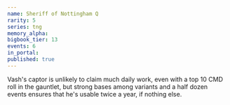 ```yaml
---
name: Sheriff of Nottingham Q
rarity: 5
series: tng
memory_alpha:
bigbook_tier: 13
events: 6
in_portal:
published: true
---
```


Vash's captor is unlikely to claim much daily work, even with a top 10 CMD roll in the gauntlet, but strong bases among variants and a half dozen events ensures that he's usable twice a year, if nothing else.
